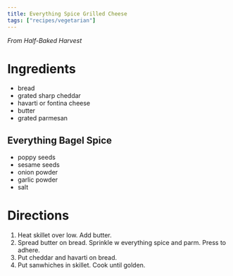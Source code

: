 ```yaml
---
title: Everything Spice Grilled Cheese
tags: ["recipes/vegetarian"]
---
```


*From Half-Baked Harvest*

# Ingredients

- bread
- grated sharp cheddar
- havarti or fontina cheese
- butter
- grated parmesan

## Everything Bagel Spice

- poppy seeds
- sesame seeds
- onion powder
- garlic powder
- salt

# Directions
1. Heat skillet over low. Add butter.
2. Spread butter on bread. Sprinkle w everything spice and parm. Press to adhere.
3.	Put cheddar and havarti on bread.
4.	Put sanwhiches in skillet. Cook until golden.
